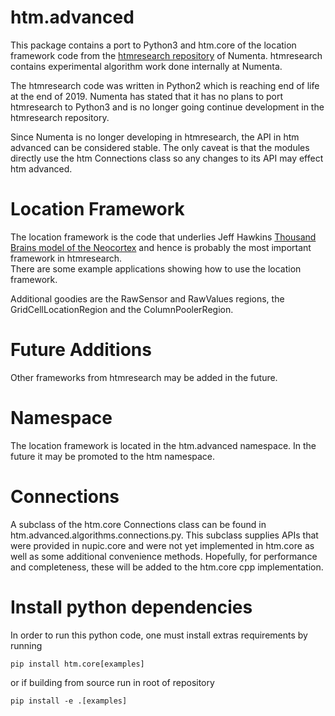 htm.advanced
==============

This package contains a port to Python3 and htm.core of the location framework code from the [htmresearch repository](https://github.com/numenta/htmresearch) of Numenta. 
htmresearch contains experimental algorithm work done internally at Numenta.

The htmresearch code was written in Python2 which is reaching end of life at the end of 2019. Numenta has stated that it has no plans to port htmresearch to Python3 and is no longer going continue development in the htmresearch repository.

Since Numenta is no longer developing in htmresearch, the API in htm advanced can be considered stable. The only caveat is that the modules directly use the htm Connections class so any changes to its API may effect htm advanced.

Location Framework
==============
The location framework is the code that underlies Jeff Hawkins [Thousand Brains model of the Neocortex](https://numenta.com/neuroscience-research/research-publications/papers/a-framework-for-intelligence-and-cortical-function-based-on-grid-cells-in-the-neocortex/) and hence is probably the most important framework in htmresearch.  
There are some example applications showing how to use the location framework.

Additional goodies are the RawSensor and RawValues regions, the GridCellLocationRegion and the ColumnPoolerRegion.

Future Additions
================
Other frameworks from htmresearch may be added in the future.

Namespace
=========
The location framework is located in the htm.advanced namespace. In the future it may be promoted to the htm namespace.

Connections
===========
A subclass of the htm.core Connections class can be found in htm.advanced.algorithms.connections.py. This subclass supplies APIs that were provided in nupic.core and were not yet implemented in htm.core as well as some additional convenience methods.
Hopefully, for performance and completeness, these will be added to the htm.core cpp implementation.

Install python dependencies
===========
In order to run this python code, one must install extras requirements by running
```
pip install htm.core[examples]
```
or if building from source run in root of repository
```
pip install -e .[examples]
```
